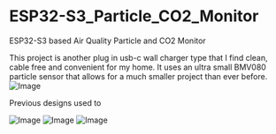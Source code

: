# ESP32-S3_Particle_CO2_Monitor
ESP32-S3 based Air Quality Particle and CO2 Monitor

This project is another plug in usb-c wall charger type that I find clean, cable free and convenient for my home. It uses an ultra small BMV080 particle sensor that allows for a much smaller project than ever before.
![Image](https://github.com/user-attachments/assets/068908f2-491f-460d-baaa-7e56ccb6598f)

Previous designs used to 


![Image](https://github.com/user-attachments/assets/f80bc7f7-3e0d-45f6-b091-c78f25c5b918)
![Image](https://github.com/user-attachments/assets/7f08396c-15c4-4fbb-88d5-c476f8c2b8bd)
![Image](https://github.com/user-attachments/assets/a10d1534-b7d7-421e-adf2-e8bb9022f8b4)
